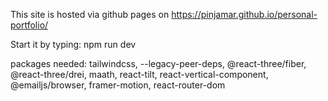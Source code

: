 This site is hosted via github pages on https://pinjamar.github.io/personal-portfolio/

Start it by typing: npm run dev

packages needed:
tailwindcss, --legacy-peer-deps, @react-three/fiber, @react-three/drei, maath, react-tilt, react-vertical-component, @emailjs/browser, framer-motion, react-router-dom
